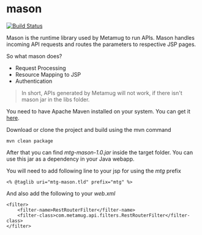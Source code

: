 # mason

[![Build Status](https://travis-ci.org/metamug/mason.svg?branch=master)](https://travis-ci.org/metamug/mason) 

Mason is the runtime library used by Metamug to run APIs. Mason handles incoming API requests and routes the parameters to respective JSP pages.

So what mason does?

- Request Processing
- Resource Mapping to JSP
- Authentication

> In short, APIs generated by Metamug will not work, if there isn't mason jar in the libs folder.

You need to have Apache Maven installed on your system. You can get it <a href="https://maven.apache.org/download.cgi" target="_blank">here</a>. 

Download or clone the project and build using the mvn command
```
mvn clean package
```

After that you can find *mtg-mason-1.0.jar* inside the target folder. You can use this jar as a dependency in your Java webapp.

You will need to add following line to your jsp for using the *mtg* prefix
```
<% @taglib uri="mtg-mason.tld" prefix="mtg" %>
```

And also add the following to your *web.xml*
```
<filter>
    <filter-name>RestRouterFilter</filter-name>
    <filter-class>com.metamug.api.filters.RestRouterFilter</filter-class>
</filter>
```
